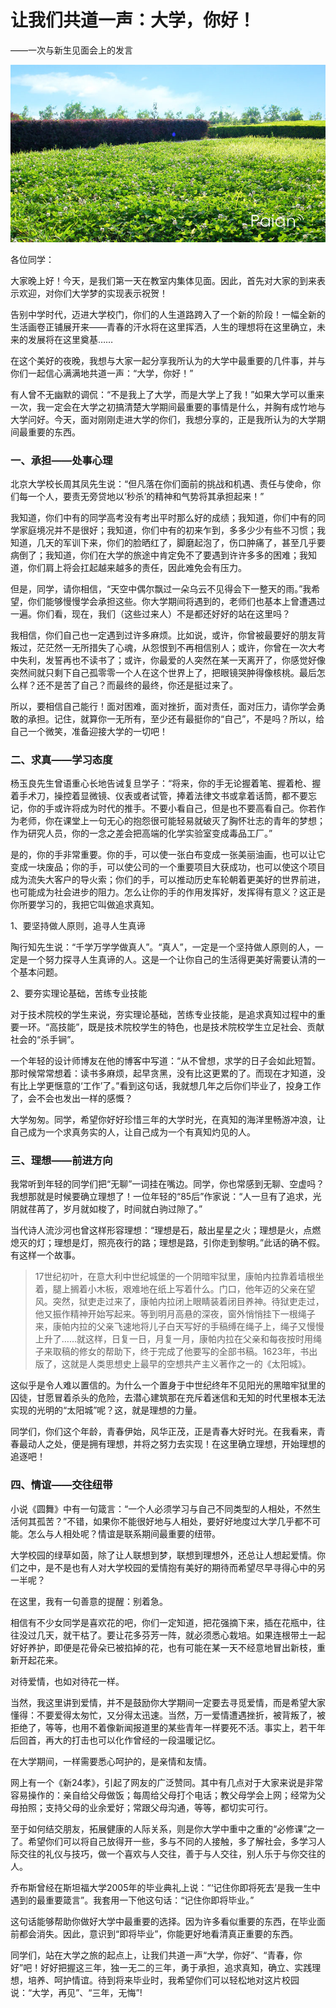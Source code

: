 # 让我们共道一声：大学，你好！

——一次与新生见面会上的发言

![菁菁校园](images/yehuacaodi.jpg)

各位同学：

大家晚上好！今天，是我们第一天在教室内集体见面。因此，首先对大家的到来表示欢迎，对你们大学梦的实现表示祝贺！

告别中学时代，迈进大学校门，你们的人生道路跨入了一个新的阶段！一幅全新的生活画卷正铺展开来——青春的汗水将在这里挥洒，人生的理想将在这里确立，未来的发展将在这里奠基……

在这个美好的夜晚，我想与大家一起分享我所认为的大学中最重要的几件事，并与你们一起信心满满地共道一声：“大学，你好！”

有人曾不无幽默的调侃：“不是我上了大学，而是大学上了我！”如果大学可以重来一次，我一定会在大学之初搞清楚大学期间最重要的事情是什么，并胸有成竹地与大学问好。今天，面对刚刚走进大学的你们，我想分享的，正是我所认为的大学期间最重要的东西。
 
### 一、承担——处事心理
 
北京大学校长周其凤先生说：“但凡落在你们面前的挑战和机遇、责任与使命，你们每一个人，要责无旁贷地以‘秒杀’的精神和气势将其承担起来！”

我知道，你们中有的同学高考没有考出平时那么好的成绩；我知道，你们中有的同学家庭境况并不是很好；我知道，你们中有的初来乍到，多多少少有些不习惯；我知道，几天的军训下来，你们的脸晒红了，脚磨起泡了，伤口肿痛了，甚至几乎要病倒了；我知道，你们在大学的旅途中肯定免不了要遇到许许多多的困难；我知道，你们肩上将会扛起越来越多的责任，因此难免会有压力。

但是，同学，请你相信，“天空中偶尔飘过一朵乌云不见得会下一整天的雨。”我希望，你们能够慢慢学会承担这些。你大学期间将遇到的，老师们也基本上曾遭遇过一遍。你们看，现在，我们（这些过来人）不是都还好好的站在这里吗？

我相信，你们自己也一定遇到过许多麻烦。比如说，或许，你曾被最要好的朋友背叛过，茫茫然一无所措失了心魂，从怨恨到不再相信别人；或许，你曾在一次大考中失利，发誓再也不读书了；或许，你最爱的人突然在某一天离开了，你感觉好像突然间就只剩下自己孤零零一个人在这个世界上了，把眼镜哭肿得像核桃。最后怎么样？还不是苦了自己？而最终的最终，你还是挺过来了。

所以，要相信自己能行！面对困难，面对挫折，面对责任，面对压力，请你学会勇敢的承担。记住，就算你一无所有，至少还有最挺你的“自己”，不是吗？所以，给自己一个微笑，准备迎接大学的一切吧！
 
### 二、求真——学习态度
 
杨玉良先生曾语重心长地告诫复旦学子：“将来，你的手无论握着笔、握着枪、握着手术刀，操控着显微镜、仪表或者试管，捧着法律文书或拿着话筒，都不要忘记，你的手或许将成为时代的推手。不要小看自己，但是也不要高看自己。你若作为老师，你在课堂上一句无心的抱怨很可能轻易就破灭了胸怀壮志的青年的梦想；作为研究人员，你的一念之差会把高端的化学实验室变成毒品工厂。”

是的，你的手非常重要。你的手，可以使一张白布变成一张美丽油画，也可以让它变成一块废品；你的手，可以使公司的一个重要项目大获成功，也可以使这个项目成为流失大客户的导火索；你们的手，可以推动历史车轮朝着更美好的世界前进，也可能成为社会进步的阻力。怎么让你的手的作用发挥好，发挥得有意义？这正是你所要学习的，我把它叫做追求真知。

1、要坚持做人原则，追寻人生真谛

陶行知先生说：“千学万学学做真人”。“真人”，一定是一个坚持做人原则的人，一定是一个努力探寻人生真谛的人。这是一个让你自己的生活得更美好需要认清的一个基本问题。

2、要夯实理论基础，苦练专业技能

对于技术院校的学生来说，夯实理论基础，苦练专业技能，是追求真知过程中的重要一环。“高技能”，既是技术院校学生的特色，也是技术院校学生立足社会、贡献社会的“杀手锏”。

一个年轻的设计师博友在他的博客中写道：“从不曾想，求学的日子会如此短暂。那时候常常想着：读书多麻烦，起早贪黑，没有比这更累的了。而现在才知道，没有比上学更惬意的‘工作’了。”看到这句话，我就想几年之后你们毕业了，投身工作了，会不会也发出一样的感慨？

大学匆匆。同学，希望你好好珍惜三年的大学时光，在真知的海洋里畅游冲浪，让自己成为一个求真务实的人，让自己成为一个有真知灼见的人。
 
### 三、理想——前进方向
 
我常听到年轻的同学们把“无聊”一词挂在嘴边。同学，你也常感到无聊、空虚吗？我想那就是时候要确立理想了！一位年轻的“85后”作家说：“人一旦有了追求，光阴就荏苒了，岁月就如梭了，时间就白驹过隙了。”

当代诗人流沙河也曾这样形容理想：“理想是石，敲出星星之火；理想是火，点燃熄灭的灯；理想是灯，照亮夜行的路；理想是路，引你走到黎明。”此话的确不假。有这样一个故事。

> 17世纪初叶，在意大利中世纪城堡的一个阴暗牢狱里，康帕内拉靠着墙根坐着，腿上搁着小木板，艰难地在纸上写着什么。门口，他年迈的父亲在望风。突然，狱吏走过来了，康帕内拉闭上眼睛装着闭目养神。待狱吏走过，他又振作精神开始写起来。等到明月高悬的深夜，窗外悄悄挂下一根绳子来，康帕内拉的父亲飞速地将儿子白天写好的手稿缚在绳子上，绳子又慢慢上升了……就这样，日复一日，月复一月，康帕内拉在父亲和每夜按时用绳子来取稿的修女的帮助下，终于完成了他要写的全部书稿。1623年，书出版了，这就是人类思想史上最早的空想共产主义著作之一的《太阳城》。

这似乎是令人难以置信的。为什么一个置身于中世纪终年不见阳光的黑暗牢狱里的囚徒，甘愿冒着杀头的危险，去潜心建筑那在充斥着迷信和无知的时代里根本无法实现的光明的“太阳城”呢？这，就是理想的力量。

同学们，你们这个年龄，青春伊始，风华正茂，正是青春大好时光。在我看来，青春最动人之处，便是拥有理想，并将之努力去实现！在这里确立理想，开始理想的追逐吧！
 
### 四、情谊——交往纽带
 
小说《圆舞》中有一句箴言：“一个人必须学习与自己不同类型的人相处，不然生活何其孤苦？”不错，如果你不能很好地与人相处，要好好地度过大学几乎都不可能。怎么与人相处呢？情谊是联系期间最重要的纽带。

大学校园的绿草如茵，除了让人联想到梦，联想到理想外，还总让人想起爱情。你们之中，是不是也有人对大学校园的爱情抱有美好的期待而希望尽早寻得心中的另一半呢？

在这里，我有一句善意的提醒：别着急。

相信有不少女同学是喜欢花的吧，你们一定知道，把花强摘下来，插在花瓶中，往往没过几天，就干枯了。要让花多芬芳一阵，就必须悉心栽培。如果连根带土一起好好养护，即便是花骨朵已被掐掉的花，也有可能在某一天不经意地冒出新枝，重新开起花来。

对待爱情，也如对待花一样。
    
当然，我这里讲到爱情，并不是鼓励你大学期间一定要去寻觅爱情，而是希望大家懂得：不要爱得太匆忙，又分得太迅速。当然，万一爱情遭遇挫折，被背叛了，被拒绝了，等等，也用不着像新闻报道里的某些青年一样要死不活。事实上，若干年后回首，再大的打击也可以化作曾经的一段温暖记忆。
    
在大学期间，一样需要悉心呵护的，是亲情和友情。

网上有一个《新24孝》，引起了网友的广泛赞同。其中有几点对于大家来说是非常容易操作的：亲自给父母做饭；每周给父母打个电话；教父母学会上网；经常为父母拍照；支持父母的业余爱好；常跟父母沟通，等等，都切实可行。

至于如何结交朋友，拓展健康的人际关系，则是你大学中重中之重的“必修课”之一了。希望你们可以将自己放得开一些，多与不同的人接触，多了解社会，多学习人际交往的礼仪与技巧，做一个喜欢与人交往，善于与人交往，别人乐于与你交往的人。
 
乔布斯曾经在斯坦福大学2005年的毕业典礼上说：“‘记住你即将死去’是我一生中遇到的最重要箴言”。我套用一下他这句话：“记住你即将毕业。”

这句话能够帮助你做好大学中最重要的选择。因为许多看似重要的东西，在毕业面前都会消失。因此，意识到“即将毕业”，你能更好地看清真正重要的东西。

同学们，站在大学之旅的起点上，让我们共道一声“大学，你好”、“青春，你好”吧！好好把握这三年，独一无二的三年，勇于承担，追求真知，确立、实践理想，培养、呵护情谊。待到将来毕业时，我希望你们可以轻松地对这片校园说：“大学，再见”、“三年，无悔”!